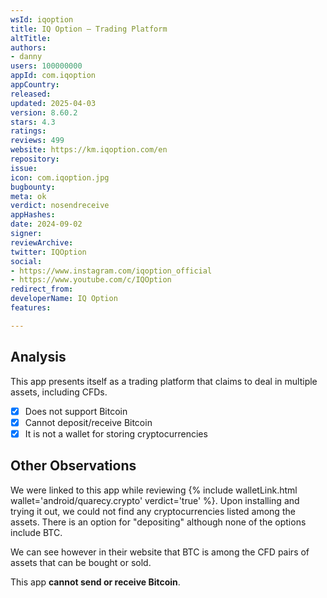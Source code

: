 ```yaml
---
wsId: iqoption
title: IQ Option – Trading Platform
altTitle: 
authors:
- danny
users: 100000000
appId: com.iqoption
appCountry: 
released: 
updated: 2025-04-03
version: 8.60.2
stars: 4.3
ratings: 
reviews: 499
website: https://km.iqoption.com/en
repository: 
issue: 
icon: com.iqoption.jpg
bugbounty: 
meta: ok
verdict: nosendreceive
appHashes: 
date: 2024-09-02
signer: 
reviewArchive: 
twitter: IQOption
social:
- https://www.instagram.com/iqoption_official
- https://www.youtube.com/c/IQOption
redirect_from: 
developerName: IQ Option
features: 

---
```


## Analysis

This app presents itself as a trading platform that claims to deal in multiple assets, including CFDs.

- ☒ Does not support Bitcoin
- ☒ Cannot deposit/receive Bitcoin
- ☒ It is not a wallet for storing cryptocurrencies

## Other Observations

We were linked to this app while reviewing {% include walletLink.html wallet='android/quarecy.crypto' verdict='true' %}. Upon installing and trying it out, we could not find any cryptocurrencies listed among the assets. There is an option for "depositing" although none of the options include BTC. 

We can see however in their website that BTC is among the CFD pairs of assets that can be bought or sold.

This app **cannot send or receive Bitcoin**.

